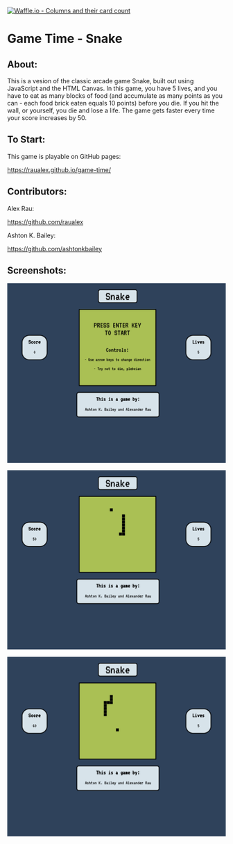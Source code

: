 [![Waffle.io - Columns and their card count](https://badge.waffle.io/raualex/game-time.svg?columns=all)](https://waffle.io/raualex/game-time)

# Game Time - Snake

## About:

This is a vesion of the classic arcade game Snake, built out using JavaScript and the HTML Canvas.  In this game, you have 5 lives, and you have to eat as many blocks of food (and accumulate as many points as you can - each food brick eaten equals 10 points) before you die.  If you hit the wall, or yourself, you die and lose a life.  The game gets faster every time your score increases by 50.


## To Start:

This game is playable on GitHub pages:

https://raualex.github.io/game-time/


## Contributors:

Alex Rau:

https://github.com/raualex

Ashton K. Bailey:

https://github.com/ashtonkbailey


## Screenshots:

![Welcome Screen](https://github.com/raualex/game-time/blob/Add-README/ScreenShots/gametimeWelcomePage.png)

![Game Play Example 1](https://github.com/raualex/game-time/blob/Add-README/ScreenShots/gametimePlay1.png)

![Game Play Example 2](https://github.com/raualex/game-time/blob/Add-README/ScreenShots/gametimePlay2.png)

